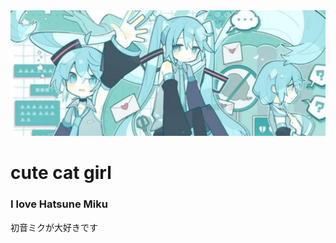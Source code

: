 <img src="miku.webp">

# cute cat girl

### I love Hatsune Miku
初音ミクが大好きです

<!--
**ImNotPre/imnotpre** is a ✨ _special_ ✨ repository because its `README.md` (this file) appears on your GitHub profile.

Here are some ideas to get you started:

- 🔭 I’m currently working on ...
- 🌱 I’m currently learning ...
- 👯 I’m looking to collaborate on ...
- 🤔 I’m looking for help with ...
- 💬 Ask me about ...
- 📫 How to reach me: ...
- 😄 Pronouns: ...
- ⚡ Fun fact: ...

no github I will not be using these

grrr

-->
